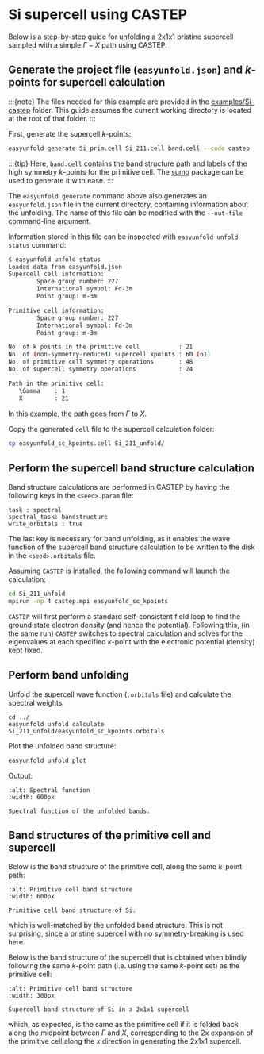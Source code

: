 # Si supercell using CASTEP

Below is a step-by-step guide for unfolding a 2x1x1 pristine supercell sampled with a simple $\Gamma - X$ 
path using CASTEP.

## Generate the project file (`easyunfold.json`) and _k_-points for supercell calculation

:::{note} 
The files needed for this example are provided in the 
[examples/Si-castep](https://github.com/SMTG-UCL/easyunfold/tree/main/examples/Si-castep) folder. 
This guide assumes the current working directory is located at the root of that folder.
:::

First, generate the supercell _k_-points:

```bash
easyunfold generate Si_prim.cell Si_211.cell band.cell --code castep
```

:::{tip}
Here, `band.cell` contains the band structure path and labels of the high symmetry _k_-points for the 
primitive cell. The [sumo](https://github.com/SMTG-UCL/sumo) package can be used to generate it with ease.
:::

The `easyunfold generate` command above also generates an `easyunfold.json` file in the current directory, 
containing information about the unfolding. The name of this file can be modified with the `--out-file` 
command-line argument.

Information stored in this file can be inspected with `easyunfold unfold status` command:

```bash
$ easyunfold unfold status
Loaded data from easyunfold.json
Supercell cell information:
        Space group number: 227
        International symbol: Fd-3m
        Point group: m-3m

Primitive cell information:
        Space group number: 227
        International symbol: Fd-3m
        Point group: m-3m

No. of k points in the primitive cell           : 21
No. of (non-symmetry-reduced) supercell kpoints : 60 (61)
No. of primitive cell symmetry operations       : 48
No. of supercell symmetry operations            : 24

Path in the primitive cell:
   \Gamma    : 1    
   X         : 21   
```

In this example, the path goes from $\Gamma$ to $X$.

Copy the generated `cell` file to the supercell calculation folder:

```bash
cp easyunfold_sc_kpoints.cell Si_211_unfold/
```


## Perform the supercell band structure calculation

Band structure calculations are performed in CASTEP by having the following keys in the `<seed>.param` 
file:

```
task : spectral
spectral_task: bandstructure
write_orbitals : true
```

The last key is necessary for band unfolding, as it enables the wave function of the supercell band 
structure calculation to be written to the disk in the `<seed>.orbitals` file.

Assuming `CASTEP` is installed, the following command will launch the calculation:

```bash
cd Si_211_unfold
mpirun -np 4 castep.mpi easyunfold_sc_kpoints 
```

`CASTEP` will first perform a standard self-consistent field loop to find the ground state electron 
density (and hence the potential). Following this, (in the same run) `CASTEP` switches to spectral 
calculation and solves for the eigenvalues at each specified _k_-point with the electronic potential 
(density) kept fixed.


## Perform band unfolding

Unfold the supercell wave function (`.orbitals` file) and calculate the spectral weights:

```
cd ../
easyunfold unfold calculate Si_211_unfold/easyunfold_sc_kpoints.orbitals
```

Plot the unfolded band structure:

```bash
easyunfold unfold plot
```

Output:

```{figure} ../../examples/Si-castep/unfold.png
:alt: Spectral function
:width: 600px

Spectral function of the unfolded bands.
```


## Band structures of the primitive cell and supercell

Below is the band structure of the primitive cell, along the same _k_-point path:

```{figure} ../../examples/Si-castep/Si_band/band.png
:alt: Primitive cell band structure
:width: 600px

Primitive cell band structure of Si.
```

which is well-matched by the unfolded band structure. This is not surprising, since a pristine 
supercell with no symmetry-breaking is used here.

Below is the band structure of the supercell that is obtained when blindly following the same 
_k_-point path (i.e. using the same _k_-point set) as the primitive cell:

```{figure} ../../examples/Si-castep/Si_211_band/band.png
:alt: Primitive cell band structure
:width: 300px

Supercell band structure of Si in a 2x1x1 supercell
```

which, as expected, is the same as the primitive cell if it is folded back along the midpoint between 
$\Gamma$ and $X$, corresponding to the 2x expansion of the primitive cell along the $x$ direction in 
generating the 2x1x1 supercell. 